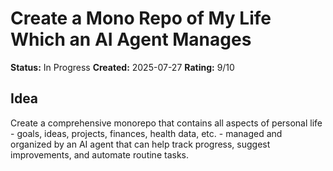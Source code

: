 # Create a Mono Repo of My Life Which an AI Agent Manages

**Status:** In Progress
**Created:** 2025-07-27
**Rating:** 9/10

## Idea
Create a comprehensive monorepo that contains all aspects of personal life - goals, ideas, projects, finances, health data, etc. - managed and organized by an AI agent that can help track progress, suggest improvements, and automate routine tasks.